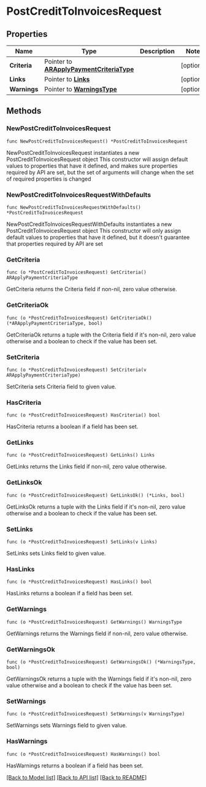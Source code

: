 # PostCreditToInvoicesRequest

## Properties

Name | Type | Description | Notes
------------ | ------------- | ------------- | -------------
**Criteria** | Pointer to [**ARApplyPaymentCriteriaType**](ARApplyPaymentCriteriaType.md) |  | [optional] 
**Links** | Pointer to [**Links**](Links.md) |  | [optional] 
**Warnings** | Pointer to [**WarningsType**](WarningsType.md) |  | [optional] 

## Methods

### NewPostCreditToInvoicesRequest

`func NewPostCreditToInvoicesRequest() *PostCreditToInvoicesRequest`

NewPostCreditToInvoicesRequest instantiates a new PostCreditToInvoicesRequest object
This constructor will assign default values to properties that have it defined,
and makes sure properties required by API are set, but the set of arguments
will change when the set of required properties is changed

### NewPostCreditToInvoicesRequestWithDefaults

`func NewPostCreditToInvoicesRequestWithDefaults() *PostCreditToInvoicesRequest`

NewPostCreditToInvoicesRequestWithDefaults instantiates a new PostCreditToInvoicesRequest object
This constructor will only assign default values to properties that have it defined,
but it doesn't guarantee that properties required by API are set

### GetCriteria

`func (o *PostCreditToInvoicesRequest) GetCriteria() ARApplyPaymentCriteriaType`

GetCriteria returns the Criteria field if non-nil, zero value otherwise.

### GetCriteriaOk

`func (o *PostCreditToInvoicesRequest) GetCriteriaOk() (*ARApplyPaymentCriteriaType, bool)`

GetCriteriaOk returns a tuple with the Criteria field if it's non-nil, zero value otherwise
and a boolean to check if the value has been set.

### SetCriteria

`func (o *PostCreditToInvoicesRequest) SetCriteria(v ARApplyPaymentCriteriaType)`

SetCriteria sets Criteria field to given value.

### HasCriteria

`func (o *PostCreditToInvoicesRequest) HasCriteria() bool`

HasCriteria returns a boolean if a field has been set.

### GetLinks

`func (o *PostCreditToInvoicesRequest) GetLinks() Links`

GetLinks returns the Links field if non-nil, zero value otherwise.

### GetLinksOk

`func (o *PostCreditToInvoicesRequest) GetLinksOk() (*Links, bool)`

GetLinksOk returns a tuple with the Links field if it's non-nil, zero value otherwise
and a boolean to check if the value has been set.

### SetLinks

`func (o *PostCreditToInvoicesRequest) SetLinks(v Links)`

SetLinks sets Links field to given value.

### HasLinks

`func (o *PostCreditToInvoicesRequest) HasLinks() bool`

HasLinks returns a boolean if a field has been set.

### GetWarnings

`func (o *PostCreditToInvoicesRequest) GetWarnings() WarningsType`

GetWarnings returns the Warnings field if non-nil, zero value otherwise.

### GetWarningsOk

`func (o *PostCreditToInvoicesRequest) GetWarningsOk() (*WarningsType, bool)`

GetWarningsOk returns a tuple with the Warnings field if it's non-nil, zero value otherwise
and a boolean to check if the value has been set.

### SetWarnings

`func (o *PostCreditToInvoicesRequest) SetWarnings(v WarningsType)`

SetWarnings sets Warnings field to given value.

### HasWarnings

`func (o *PostCreditToInvoicesRequest) HasWarnings() bool`

HasWarnings returns a boolean if a field has been set.


[[Back to Model list]](../README.md#documentation-for-models) [[Back to API list]](../README.md#documentation-for-api-endpoints) [[Back to README]](../README.md)


